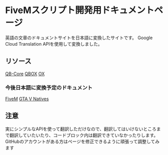 # FiveMスクリプト開発用ドキュメントページ

英語の文章のドキュメントサイトを日本語に変換したサイトです。
Google Cloud Translation APIを使用して変換しました。

## リソース

[QB-Core](https://github.com/qbcore-framework/qb-docs)
[QBOX](https://github.com/Qbox-project/qbox-docs)
[OX](https://github.com/CommunityOx/docs)

### 今後日本語に変換予定のドキュメント

[FiveM](https://github.com/citizenfx/fivem-docs)
[GTA V Natives](https://github.com/citizenfx/natives)

## 注意

実にシンプルなAPIを使って翻訳しただけなので、翻訳してはいけないところまで翻訳していたいたり、コードブロック内は翻訳できていなかったりします。
GitHubのアカウントがある方はページを修正できるように頑張って調整してみます
